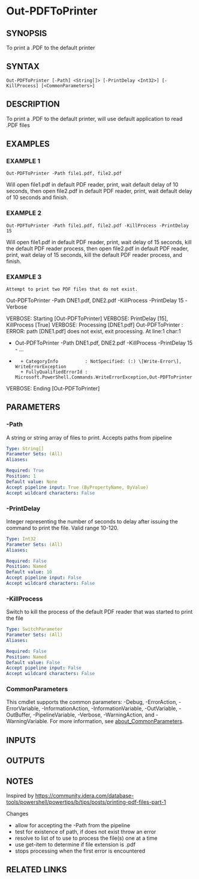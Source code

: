 ﻿---
external help file: PoshFunctions-help.xml
Module Name: poshfunctions
online version: http://code.google.com/apis/chart/infographics/docs/qr_codes.html
schema: 2.0.0
---

# Out-PDFToPrinter

## SYNOPSIS
To print a .PDF to the default printer

## SYNTAX

```
Out-PDFToPrinter [-Path] <String[]> [-PrintDelay <Int32>] [-KillProcess] [<CommonParameters>]
```

## DESCRIPTION
To print a .PDF to the default printer, will use default application to read .PDF files

## EXAMPLES

### EXAMPLE 1
```
Out-PDFToPrinter -Path file1.pdf, file2.pdf
```

Will open file1.pdf in default PDF reader, print, wait default delay of 10 seconds, then open file2.pdf in default
PDF reader, print, wait default delay of 10 seconds and finish.

### EXAMPLE 2
```
Out-PDFToPrinter -Path file1.pdf, file2.pdf -KillProcess -PrintDelay 15
```

Will open file1.pdf in default PDF reader, print, wait delay of 15 seconds, kill the default PDF reader process,
then open file2.pdf in default PDF reader, print, wait delay of 15 seconds, kill the default PDF reader process, and finish.

### EXAMPLE 3
```
Attempt to print two PDF files that do not exist.
```

Out-PDFToPrinter -Path DNE1.pdf, DNE2.pdf -KillProcess -PrintDelay 15 -Verbose

VERBOSE: Starting \[Out-PDFToPrinter\]
VERBOSE: PrintDelay \[15\], KillProcess \[True\]
VERBOSE: Processing \[DNE1.pdf\]
Out-PDFToPrinter : ERROR: path \[DNE1.pdf\] does not exist, exit processing.
At line:1 char:1
+ Out-PDFToPrinter -Path DNE1.pdf, DNE2.pdf -KillProcess -PrintDelay 15 - ...
+ ~~~~~~~~~~~~~~~~~~~~~~~~~~~~~~~~~~~~~~~~~~~~~~~~~~~~~~~~~~~~~~~~~~~~~
    + CategoryInfo          : NotSpecified: (:) \[Write-Error\], WriteErrorException
    + FullyQualifiedErrorId : Microsoft.PowerShell.Commands.WriteErrorException,Out-PDFToPrinter

VERBOSE: Ending \[Out-PDFToPrinter\]

## PARAMETERS

### -Path
A string or string array of files to print.
Accepts paths from pipeline

```yaml
Type: String[]
Parameter Sets: (All)
Aliases:

Required: True
Position: 1
Default value: None
Accept pipeline input: True (ByPropertyName, ByValue)
Accept wildcard characters: False
```

### -PrintDelay
Integer representing the number of seconds to delay after issuing the command to print the file.
Valid range 10-120.

```yaml
Type: Int32
Parameter Sets: (All)
Aliases:

Required: False
Position: Named
Default value: 10
Accept pipeline input: False
Accept wildcard characters: False
```

### -KillProcess
Switch to kill the process of the default PDF reader that was started to print the file

```yaml
Type: SwitchParameter
Parameter Sets: (All)
Aliases:

Required: False
Position: Named
Default value: False
Accept pipeline input: False
Accept wildcard characters: False
```

### CommonParameters
This cmdlet supports the common parameters: -Debug, -ErrorAction, -ErrorVariable, -InformationAction, -InformationVariable, -OutVariable, -OutBuffer, -PipelineVariable, -Verbose, -WarningAction, and -WarningVariable. For more information, see [about_CommonParameters](http://go.microsoft.com/fwlink/?LinkID=113216).

## INPUTS

## OUTPUTS

## NOTES
Inspired by https://community.idera.com/database-tools/powershell/powertips/b/tips/posts/printing-pdf-files-part-1

Changes
* allow for accepting the -Path from the pipeline
* test for existence of path, if does not exist throw an error
* resolve to list of to use to process the file(s) one at a time
* use get-item to determine if file extension is .pdf
* stops processing when the first error is encountered

## RELATED LINKS
